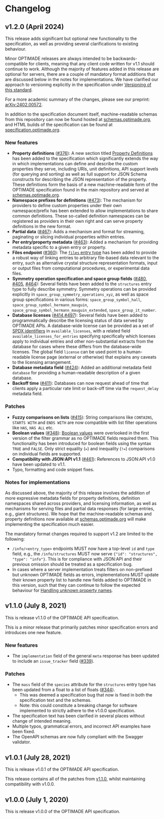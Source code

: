 # Changelog

## v1.2.0 (April 2024)


This release adds significant but optional new functionality to the specification, as well as providing several clarifications to existing behaviour.

Minor OPTIMADE releases are always intended to be backwards-compatible for clients, meaning that any client code written for v1.1 should continue to work.
Although the majority of features added in this release are optional for servers, there are a couple of mandatory format additions that are discussed below in the notes for implementations.
We have clarified our approach to versioning explicitly in the specification under [Versioning of this standard](https://github.com/Materials-Consortia/OPTIMADE/blob/v1.2.0/optimade.rst#versioning-of-this-standard).

For a more academic summary of the changes, please see our preprint: [arXiv:2402.00572](https://doi.org/10.48550/arXiv.2402.00572).

In addition to the specification document itself, machine-readable schemas from this repository can now be found hosted at [schemas.optimade.org](https:///schemas.optimade.org), and HTML builds of the specification can be found at [specification.optimade.org](https://specification.optimade.org).

### New features

- **Property definitions** ([#376](https://github.com/Materials-Consortia/OPTIMADE/pull/376)): A new section titled [Property Definitions](https://github.com/Materials-Consortia/OPTIMADE/blob/v1.2.0/optimade.rst#property-definitions) has been added to the specification which significantly extends the way in which implementations can define and describe the custom properties they serve, including URIs, unit definitions, API support levels (for querying and sorting) as well as full support for JSON Schema constructs for describing the JSON representation of the property. These definitions form the basis of a new machine-readable form of the OPTIMADE specification found in the main repository and served at [schemas.optimade.org](https://schemas.optimade.org).
- **Namespace prefixes for definitions** ([#473](https://github.com/Materials-Consortia/OPTIMADE/pull/473)): The mechanism for providers to define custom properties under their own namespace/prefix has been extended to allow implementations to share common definitions. These so-called definition namespaces can be registered as providers in their own right and can serve property definitions in the new format.
- **Partial data** ([#467](https://github.com/Materials-Consortia/OPTIMADE/pull/467)): Adds a mechanism and format for streaming, paginating or slicing individual properties within entries.
- **Per entry/property metadata** ([#463](https://github.com/Materials-Consortia/OPTIMADE/pull/463)): Added a mechanism for providing metadata specific to a given entry or property.
- **Files endpoint** ([#360](https://github.com/Materials-Consortia/OPTIMADE/pull/360)): The [`files` entry type](https://github.com/Materials-Consortia/OPTIMADE/blob/v1.2.0/optimade.rst#files-entries) has been added to provide a robust way of linking entries to arbitrary file-based data relevant to the entry, such as alternative crystal structure representation formats, input or output files from computational procedures, or experimental data files.
- **Symmetry operation specification and space group fields** ([#480](https://github.com/Materials-Consortia/OPTIMADE/pull/480), [#405](https://github.com/Materials-Consortia/OPTIMADE/pull/405), [#464](https://github.com/Materials-Consortia/OPTIMADE/pull/464)): Several fields have been added to the `structures` entry type to fully describe symmetry. Symmetry operations can be provided explicitly in `space_group_symmetry_operations_xyz`, as well as space group specifications in various forms: `space_group_symbol_hall`, `space_group_symbol_hermann_mauguin`, `space_group_symbol_hermann_mauguin_extended`, `space_group_it_number`.
- **Database licenses** ([#414](https://github.com/Materials-Consortia/OPTIMADE/pull/414),[#497](https://github.com/Materials-Consortia/OPTIMADE/pull/497)): Several fields have been added to programmatically describe the licensing status of data served by OPTIMADE APIs. A database-wide license can be provided as a set of [SPDX identifiers](https://spdx.org/licenses/) in `available_licenses`, with a related field `available_licenses_for_entries` specifying specifically which licenses apply to individual entries and other non-substantial extracts from the database for cases where these differs from the database-wide licenses. The global field `license` can be used point to a human-readable license page (external or otherwise) that explains any caveats to the licensing arrangement.
- **Database metadata field** ([#424](https://github.com/Materials-Consortia/OPTIMADE/pull/424)): Added an additional metadata field `database` for providing a human-readable description of a given database.
- **Backoff time** ([#411](https://github.com/Materials-Consortia/OPTIMADE/pull/411)): Databases can now request ahead of time that clients apply a particular rate limit or back-off time via the `request_delay` metadata field.

### Patches

- **Fuzzy comparisons on lists** ([#415](https://github.com/Materials-Consortia/OPTIMADE/pull/415)):
String comparisons like `CONTAINS`, `STARTS WITH` and `ENDS WITH` are now compatible with list filter operations like `HAS`, `HAS ALL` etc.
- **Boolean values** ([#348](https://github.com/Materials-Consortia/OPTIMADE/pull/348)):
[Boolean values](https://github.com/Materials-Consortia/OPTIMADE/blob/v1.2.0/optimade.rst#comparisons-of-boolean-values) were overlooked in the first version of the filter grammar as no OPTIMADE fields required them.
This functionality has been introduced for boolean fields using the syntax `TRUE` and `FALSE`.
Only strict equality (`=`) and inequality (`!=`) comparisons on individual fields are supported.
- **Compatibility with JSON:API v1.1** ([#461](https://github.com/Materials-Consortia/OPTIMADE/pull/461)): References to JSON:API v1.0 have been updated to v1.1.
- Typo, formatting and code snippet fixes.

### Notes for implementations

As discussed above, the majority of this release involves the addition of more expressive metadata fields for property definitions, definition namespaces shared across providers, and licensing information, as well as mechanisms for serving files and partial data responses (for large entries, e.g., giant structures).
We hope that the machine-readable schemas and property definitions now available at [schemas.optimade.org](https://schemas.optimade.org) will make implementing the specification much easier.

The mandatory format changes required to support v1.2 are limited to the following:

- `/info/<entry_type>` endpoints MUST now have a top-level `id` and `type` field, e.g., the `/info/structures` MUST now serve `{"id": "structures", "type": "info"}`. This is for compliance with JSON:API and their previous omission should be treated as a specification bug.
- In cases where a server implementation treats filters on non-prefixed but unknown OPTIMADE fields as errors, implementations MUST update their known property list to handle new fields added to OPTIMADE in this version, such that they can continue to follow the expected behaviour for [Handling unknown property names](https://github.com/Materials-Consortia/OPTIMADE/blob/v1.2.0/optimade.rst#handling-unknown-property-names).


## v1.1.0 (July 8, 2021)

This is release v1.1.0 of the OPTIMADE API specification.

This is a minor release that primarily patches minor specification errors and introduces one new feature.

### New features

- The `implementation` field of the general `meta` response has been updated to include an `issue_tracker` field ([#339](https://github.com/Materials-Consortia/OPTIMADE/pull/339)).

### Patches

- The `mass` field of the `species` attribute for the `structures` entry type has been updated from a float to a list of floats ([#344](https://github.com/Materials-Consortia/OPTIMADE/pull/344)).
    - This was deemed a specification bug that now is fixed in both the specification text and the schemas.
    - Note: this could constitute a breaking change for software implemented to strictly adhere to the v1.0.0 specification.
- The specification text has been clarified in several places without change of intended meaning.
- Multiple typos, grammatical errors, and incorrect API examples have been fixed.
- The OpenAPI schemas are now fully compliant with the Swagger validator.

## v1.0.1 (July 28, 2021)

This is release v1.0.1 of the OPTIMADE API specification.

This release contains all of the patches from [v1.1.0](https://github.com/Materials-Consortia/OPTIMADE/releases/tag/v1.1.0), whilst maintaining compatibility with v1.0.0.

## v1.0.0 (July 1, 2020)

This is release v1.0.0 of the OPTIMADE API specification.
